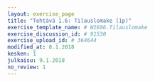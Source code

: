 ```yaml
---
layout: exercise_page
title: "Tehtävä 1.6: Tilauslomake (1p)"
exercise_template_name: # W1E06.Tilauslomake
exercise_discussion_id: # 91530
exercise_upload_id: # 364644
modified_at: 8.1.2018
kesken: 1
julkaisu: 9.1.2018
no_review: 1
---
```

